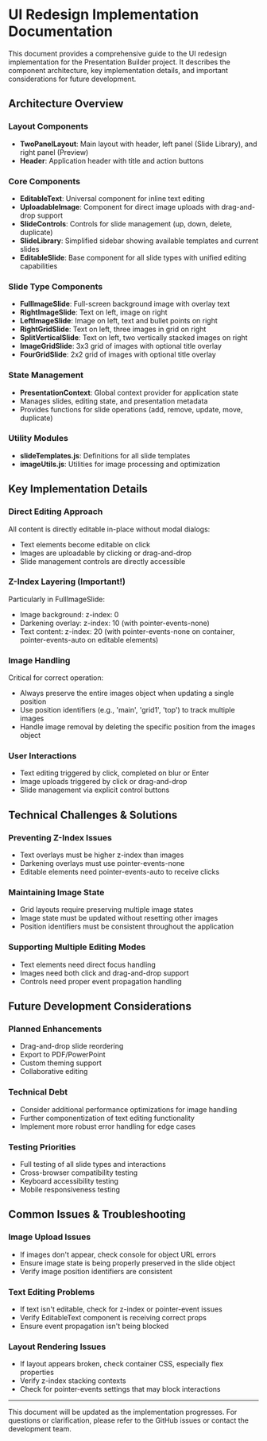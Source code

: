 # UI Redesign Implementation Documentation

This document provides a comprehensive guide to the UI redesign implementation for the Presentation Builder project. It describes the component architecture, key implementation details, and important considerations for future development.

## Architecture Overview

### Layout Components
- **TwoPanelLayout**: Main layout with header, left panel (Slide Library), and right panel (Preview)
- **Header**: Application header with title and action buttons

### Core Components
- **EditableText**: Universal component for inline text editing
- **UploadableImage**: Component for direct image uploads with drag-and-drop support
- **SlideControls**: Controls for slide management (up, down, delete, duplicate)
- **SlideLibrary**: Simplified sidebar showing available templates and current slides
- **EditableSlide**: Base component for all slide types with unified editing capabilities

### Slide Type Components
- **FullImageSlide**: Full-screen background image with overlay text
- **RightImageSlide**: Text on left, image on right
- **LeftImageSlide**: Image on left, text and bullet points on right
- **RightGridSlide**: Text on left, three images in grid on right
- **SplitVerticalSlide**: Text on left, two vertically stacked images on right
- **ImageGridSlide**: 3x3 grid of images with optional title overlay
- **FourGridSlide**: 2x2 grid of images with optional title overlay

### State Management
- **PresentationContext**: Global context provider for application state
- Manages slides, editing state, and presentation metadata
- Provides functions for slide operations (add, remove, update, move, duplicate)

### Utility Modules
- **slideTemplates.js**: Definitions for all slide templates
- **imageUtils.js**: Utilities for image processing and optimization

## Key Implementation Details

### Direct Editing Approach
All content is directly editable in-place without modal dialogs:
- Text elements become editable on click
- Images are uploadable by clicking or drag-and-drop
- Slide management controls are directly accessible

### Z-Index Layering (Important!)
Particularly in FullImageSlide:
- Image background: z-index: 0
- Darkening overlay: z-index: 10 (with pointer-events-none)
- Text content: z-index: 20 (with pointer-events-none on container, pointer-events-auto on editable elements)

### Image Handling
Critical for correct operation:
- Always preserve the entire images object when updating a single position
- Use position identifiers (e.g., 'main', 'grid1', 'top') to track multiple images
- Handle image removal by deleting the specific position from the images object

### User Interactions
- Text editing triggered by click, completed on blur or Enter
- Image uploads triggered by click or drag-and-drop
- Slide management via explicit control buttons

## Technical Challenges & Solutions

### Preventing Z-Index Issues
- Text overlays must be higher z-index than images
- Darkening overlays must use pointer-events-none
- Editable elements need pointer-events-auto to receive clicks

### Maintaining Image State
- Grid layouts require preserving multiple image states
- Image state must be updated without resetting other images
- Position identifiers must be consistent throughout the application

### Supporting Multiple Editing Modes
- Text elements need direct focus handling
- Images need both click and drag-and-drop support
- Controls need proper event propagation handling

## Future Development Considerations

### Planned Enhancements
- Drag-and-drop slide reordering
- Export to PDF/PowerPoint
- Custom theming support
- Collaborative editing

### Technical Debt
- Consider additional performance optimizations for image handling
- Further componentization of text editing functionality
- Implement more robust error handling for edge cases

### Testing Priorities
- Full testing of all slide types and interactions
- Cross-browser compatibility testing
- Keyboard accessibility testing
- Mobile responsiveness testing

## Common Issues & Troubleshooting

### Image Upload Issues
- If images don't appear, check console for object URL errors
- Ensure image state is being properly preserved in the slide object
- Verify image position identifiers are consistent

### Text Editing Problems
- If text isn't editable, check for z-index or pointer-event issues
- Verify EditableText component is receiving correct props
- Ensure event propagation isn't being blocked

### Layout Rendering Issues
- If layout appears broken, check container CSS, especially flex properties
- Verify z-index stacking contexts
- Check for pointer-events settings that may block interactions

---

This document will be updated as the implementation progresses. For questions or clarification, please refer to the GitHub issues or contact the development team.